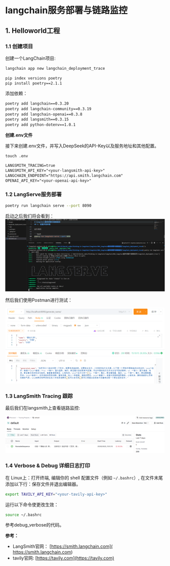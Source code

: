 # langchain服务部署与链路监控

## 1. Helloworld工程

### 1.1 创建项目

创建一个LangChain项目:

```bash
langchain app new langchain_deployment_trace
```

```
pip index versions poetry
pip install poetry==2.1.1
```

添加依赖：

```bash
poetry add langchain==0.3.20
poetry add langchain-community==0.3.19
poetry add langchain-openai==0.3.8
poetry add langsmith==0.3.15
poetry add python-dotenv==1.0.1
```

**创建.env文件**

接下来创建.env文件，并写入DeepSeek的API-Key以及服务地址和其他配置。

```
touch .env
```

```
LANGSMITH_TRACING=true
LANGSMITH_API_KEY="<your-langsmith-api-key>"
LANGCHAIN_ENDPOINT="https://api.smith.langchain.com"
OPENAI_API_KEY="<your-openai-api-key>"
```

### 1.2 LangServe服务部署

```bash
poetry run langchain serve --port 8090 
```

启动之后我们将会看到：
![](images/2025-03-20_150323.png)

然后我们使用Postman进行测试：

![](images/2025-03-20_150557.png)

### 1.3 LangSmith Tracing 跟踪

最后我们在langsmith上查看链路监控:

![](images/2025-03-20_151215.png)

### 1.4 Verbose & Debug 详细日志打印

在 Linux上：打开终端, 编辑你的 shell 配置文件（例如 `~/.bashrc`）, 在文件末尾添加以下行：保存文件并退出编辑器。

```bash
export TAVILY_API_KEY="<your-tavily-api-key>"
```

运行以下命令使更改生效：

```bash
source ~/.bashrc
```

参考debug_verbose的代码。

**参考：**

- LangSmith官网： [https://smith.langchain.com]( https://smith.langchain.com)
- tavily官网: [https://tavily.com](https://tavily.com)

